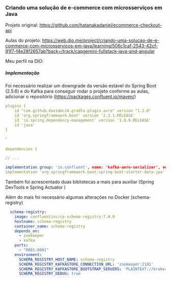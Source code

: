 ### Criando uma solução de e-commerce com microsserviços em Java

Projeto original: https://github.com/hatanakadaniel/ecommerce-checkout-api

Aulas do projeto:  https://web.dio.me/project/criando-uma-solucao-de-e-commerce-com-microsservicos-em-java/learning/506c1caf-2543-42cf-91f7-f4e28f2657ab?back=/track/capgemini-fullstack-java-and-angular

Meu perfil na DIO: 

##### Implementação

Foi necessário realizar um downgrade da versão estável do Spring Boot (2.5.6) e do Kafka para conseguir rodar o projeto conforme as aulas, adicionar o repositório (https://packages.confluent.io/maven/)

```yaml
plugins {
    id "com.github.davidmc24.gradle.plugin.avro" version "1.2.0"
    id 'org.springframework.boot' version '2.3.1.RELEASE'
    id 'io.spring.dependency-management' version '1.0.9.RELEASE'
    id 'java'
}
```

`

```yaml
dependencies {

// ...

implementation group: 'io.confluent', name: 'kafka-avro-serializer', version: '5.5.0'
implementation 'org.springframework.boot:spring-boot-starter-data-jpa'
```

Também foi acrescentado duas bibliotecas a mais para auxiliar (Spring DevTools e Spring Actuator )



Além do mais foi necessário algumas alterações no Docker (schema-registry)

```yaml
  schema-registry:
    image: confluentinc/cp-schema-registry:7.0.0
    hostname: schema-registry
    container_name: schema-registry
    depends_on:
      - zookeeper
      - kafka
    ports:
      - "8081:8081"
    environment:
      SCHEMA_REGISTRY_HOST_NAME: schema-registry
      SCHEMA_REGISTRY_KAFKASTORE_CONNECTION_URL: 'zookeeper:2181'
      SCHEMA_REGISTRY_KAFKASTORE_BOOTSTRAP_SERVERS: 'PLAINTEXT://broker:29092'
      SCHEMA_REGISTRY_DEBUG: true 
```

